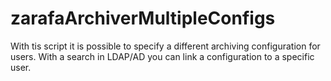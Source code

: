 zarafaArchiverMultipleConfigs
=============================

With tis script it is possible to specify a different archiving configuration for users.
With a search in LDAP/AD you can link a configuration to a specific user.
